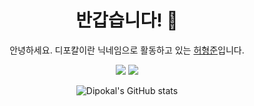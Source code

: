 <center>

# 반갑습니다! 👋
안녕하세요. 디포칼이란 닉네임으로 활동하고 있는 <a href="https://hhj.devent.kr/" target="_blank">허형준</a>입니다.

<a href="https://hhj.devent.kr/" target="_blank"><img src="https://img.shields.io/badge/Project-000000?&logo=Notion&logoColor=ffffff"/></a> <a href="https://www.instagram.com/dipokal_hhj/" target="_blank"><img src="https://img.shields.io/badge/Instagram-E4405F?&logo=Instagram&logoColor=ffffff"/></a>

![Dipokal's GitHub stats](https://github-readme-stats.vercel.app/api?username=DipokalLab&show_icons=true&theme=default)

</center>  

<!--




**DipokalLab/DipokalLab** is a ✨ _special_ ✨ repository because its `README.md` (this file) appears on your GitHub profile.

Here are some ideas to get you started:

- 🔭 I’m currently working on ...
- 🌱 I’m currently learning ...
- 👯 I’m looking to collaborate on ...
- 🤔 I’m looking for help with ...
- 💬 Ask me about ...
- 📫 How to reach me: ...
- 😄 Pronouns: ...
- ⚡ Fun fact: ...
-->
